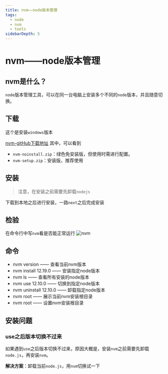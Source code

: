```yaml
---
title: nvm——node版本管理
tags: 
  - node
  - nvm
  - tools
sidebarDepth: 5
---
```

# nvm——node版本管理

## nvm是什么？
`node`版本管理工具，可以在同一台电脑上安装多个不同的`node`版本，并且随意切换。
## 下载
这个是安装`windows`版本

[nvm-gitHub下载地址](https://github.com/coreybutler/nvm-windows/releases) 其中，可以看到
- `nvm-noinstall.zip`：绿色免安装版，但使用时需进行配置。
- `nvm-setup.zip`：安装版，推荐使用


## 安装
> 注意，在安装之前需要先卸载`nodejs`

下载到本地之后进行安装，一路`next`之后完成安装

## 检验
在命令行中写`nvm`看是否能正常运行
![nvm](https://p3-juejin.byteimg.com/tos-cn-i-k3u1fbpfcp/fe15119e2a0845749a5e36eea94a754f~tplv-k3u1fbpfcp-zoom-1.image)

## 命令
- nvm version —— 查看当前nvm版本
- nvm install 12.19.0 —— 安装指定node版本
- nvm ls —— 查看所有安装的node版本
- nvm use 12.10.0 —— 切换到指定node版本
- nvm uninstall 12.10.0 —— 卸载指定node版本
- nvm root —— 展示当前nvm安装根目录
- nvm root <path> —— 设置nvm安装根目录

## 安装问题
### use之后版本切换不过来
如果遇到`use`之后版本切换不过来，原因大概是，安装`nvm`之前需要先卸载`node.js`，再安装`nvm`。

**解决方案**：卸载当前`node.js`，用`nvm`切换试一下

<Vssue :options="{ locale: 'zh' }"/>